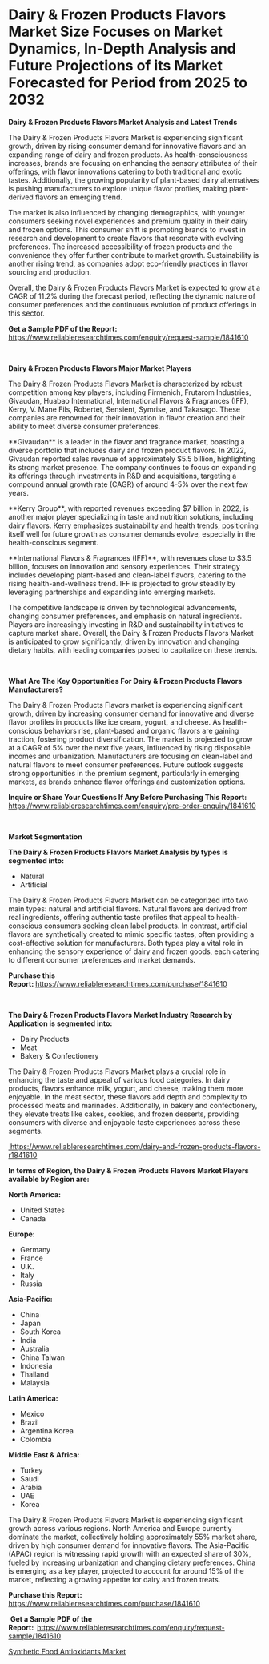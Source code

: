 <p><h1>Dairy & Frozen Products Flavors Market Size Focuses on Market Dynamics, In-Depth Analysis and Future Projections of its Market Forecasted for Period from 2025 to 2032</h1></p><p><strong>Dairy & Frozen Products Flavors Market Analysis and Latest Trends</strong></p>
<p><p>The Dairy & Frozen Products Flavors Market is experiencing significant growth, driven by rising consumer demand for innovative flavors and an expanding range of dairy and frozen products. As health-consciousness increases, brands are focusing on enhancing the sensory attributes of their offerings, with flavor innovations catering to both traditional and exotic tastes. Additionally, the growing popularity of plant-based dairy alternatives is pushing manufacturers to explore unique flavor profiles, making plant-derived flavors an emerging trend.</p><p>The market is also influenced by changing demographics, with younger consumers seeking novel experiences and premium quality in their dairy and frozen options. This consumer shift is prompting brands to invest in research and development to create flavors that resonate with evolving preferences. The increased accessibility of frozen products and the convenience they offer further contribute to market growth. Sustainability is another rising trend, as companies adopt eco-friendly practices in flavor sourcing and production.</p><p>Overall, the Dairy & Frozen Products Flavors Market is expected to grow at a CAGR of 11.2% during the forecast period, reflecting the dynamic nature of consumer preferences and the continuous evolution of product offerings in this sector.</p></p>
<p><strong>Get a Sample PDF of the Report:&nbsp;</strong> <a href="https://www.reliableresearchtimes.com/enquiry/request-sample/1841610?utm_campaign=2466&utm_medium=2&utm_source=Github&utm_content=ia&utm_term=15022025&utm_id=dairy-frozen-products-flavors">https://www.reliableresearchtimes.com/enquiry/request-sample/1841610</a></p>
<p>&nbsp;</p>
<p><strong>Dairy & Frozen Products Flavors Major Market Players</strong></p>
<p><p>The Dairy & Frozen Products Flavors Market is characterized by robust competition among key players, including Firmenich, Frutarom Industries, Givaudan, Huabao International, International Flavors & Fragrances (IFF), Kerry, V. Mane Fils, Robertet, Sensient, Symrise, and Takasago. These companies are renowned for their innovation in flavor creation and their ability to meet diverse consumer preferences.</p><p>**Givaudan** is a leader in the flavor and fragrance market, boasting a diverse portfolio that includes dairy and frozen product flavors. In 2022, Givaudan reported sales revenue of approximately $5.5 billion, highlighting its strong market presence. The company continues to focus on expanding its offerings through investments in R&D and acquisitions, targeting a compound annual growth rate (CAGR) of around 4-5% over the next few years.</p><p>**Kerry Group**, with reported revenues exceeding $7 billion in 2022, is another major player specializing in taste and nutrition solutions, including dairy flavors. Kerry emphasizes sustainability and health trends, positioning itself well for future growth as consumer demands evolve, especially in the health-conscious segment.</p><p>**International Flavors & Fragrances (IFF)**, with revenues close to $3.5 billion, focuses on innovation and sensory experiences. Their strategy includes developing plant-based and clean-label flavors, catering to the rising health-and-wellness trend. IFF is projected to grow steadily by leveraging partnerships and expanding into emerging markets.</p><p>The competitive landscape is driven by technological advancements, changing consumer preferences, and emphasis on natural ingredients. Players are increasingly investing in R&D and sustainability initiatives to capture market share. Overall, the Dairy & Frozen Products Flavors Market is anticipated to grow significantly, driven by innovation and changing dietary habits, with leading companies poised to capitalize on these trends.</p></p>
<p>&nbsp;</p>
<p><strong>What Are The Key Opportunities For Dairy & Frozen Products Flavors Manufacturers?</strong></p>
<p><p>The Dairy & Frozen Products Flavors market is experiencing significant growth, driven by increasing consumer demand for innovative and diverse flavor profiles in products like ice cream, yogurt, and cheese. As health-conscious behaviors rise, plant-based and organic flavors are gaining traction, fostering product diversification. The market is projected to grow at a CAGR of 5% over the next five years, influenced by rising disposable incomes and urbanization. Manufacturers are focusing on clean-label and natural flavors to meet consumer preferences. Future outlook suggests strong opportunities in the premium segment, particularly in emerging markets, as brands enhance flavor offerings and customization options.</p></p>
<p><strong>Inquire or Share Your Questions If Any Before Purchasing This Report:</strong> <a href="https://www.reliableresearchtimes.com/enquiry/pre-order-enquiry/1841610?utm_campaign=2466&utm_medium=2&utm_source=Github&utm_content=ia&utm_term=15022025&utm_id=dairy-frozen-products-flavors">https://www.reliableresearchtimes.com/enquiry/pre-order-enquiry/1841610</a></p>
<p>&nbsp;</p>
<p><strong>Market Segmentation</strong></p>
<p><strong>The Dairy & Frozen Products Flavors Market Analysis by types is segmented into:</strong></p>
<p><ul><li>Natural</li><li>Artificial</li></ul></p>
<p><p>The Dairy & Frozen Products Flavors Market can be categorized into two main types: natural and artificial flavors. Natural flavors are derived from real ingredients, offering authentic taste profiles that appeal to health-conscious consumers seeking clean label products. In contrast, artificial flavors are synthetically created to mimic specific tastes, often providing a cost-effective solution for manufacturers. Both types play a vital role in enhancing the sensory experience of dairy and frozen goods, each catering to different consumer preferences and market demands.</p></p>
<p><strong>Purchase this Report:&nbsp;</strong><a href="https://www.reliableresearchtimes.com/purchase/1841610?utm_campaign=2466&utm_medium=2&utm_source=Github&utm_content=ia&utm_term=15022025&utm_id=dairy-frozen-products-flavors">https://www.reliableresearchtimes.com/purchase/1841610</a></p>
<p>&nbsp;</p>
<p><strong>The Dairy & Frozen Products Flavors Market Industry Research by Application is segmented into:</strong></p>
<p><ul><li>Dairy Products</li><li>Meat</li><li>Bakery & Confectionery</li></ul></p>
<p><p>The Dairy & Frozen Products Flavors Market plays a crucial role in enhancing the taste and appeal of various food categories. In dairy products, flavors enhance milk, yogurt, and cheese, making them more enjoyable. In the meat sector, these flavors add depth and complexity to processed meats and marinades. Additionally, in bakery and confectionery, they elevate treats like cakes, cookies, and frozen desserts, providing consumers with diverse and enjoyable taste experiences across these segments.</p></p>
<p><a href="https://www.reliableresearchtimes.com/dairy-and-frozen-products-flavors-r1841610?utm_campaign=2466&utm_medium=2&utm_source=Github&utm_content=ia&utm_term=15022025&utm_id=dairy-frozen-products-flavors">&nbsp;https://www.reliableresearchtimes.com/dairy-and-frozen-products-flavors-r1841610</a></p>
<p><strong>In terms of Region, the Dairy & Frozen Products Flavors Market Players available by Region are:</strong></p>
<p>
    <p> <strong> North America: </strong>
        <ul>
            <li>United States</li>
            <li>Canada</li>
        </ul>
        </p> 
    <p> <strong> Europe: </strong>
        <ul>
            <li>Germany</li>
            <li>France</li>
            <li>U.K.</li>
            <li>Italy</li>
            <li>Russia</li>
        </ul>
        </p> 
    <p> <strong> Asia-Pacific: </strong>
        <ul>
            <li>China</li>
            <li>Japan</li>
            <li>South Korea</li>
            <li>India</li>
            <li>Australia</li>
            <li>China Taiwan</li>
            <li>Indonesia</li>
            <li>Thailand</li>
            <li>Malaysia</li>
        </ul>
        </p> 
    <p> <strong> Latin America: </strong>
        <ul>
            <li>Mexico</li>
            <li>Brazil</li>
            <li>Argentina Korea</li>
            <li>Colombia</li>
        </ul>
        </p> 
    <p> <strong> Middle East & Africa: </strong>
        <ul>
            <li>Turkey</li>
            <li>Saudi</li>
            <li>Arabia</li>
            <li>UAE</li>
            <li>Korea</li>
        </ul>
    </p>
    </p>
<p><p>The Dairy & Frozen Products Flavors Market is experiencing significant growth across various regions. North America and Europe currently dominate the market, collectively holding approximately 55% market share, driven by high consumer demand for innovative flavors. The Asia-Pacific (APAC) region is witnessing rapid growth with an expected share of 30%, fueled by increasing urbanization and changing dietary preferences. China is emerging as a key player, projected to account for around 15% of the market, reflecting a growing appetite for dairy and frozen treats.</p></p>
<p><strong>Purchase this Report: </strong><a href="https://www.reliableresearchtimes.com/purchase/1841610?utm_campaign=2466&utm_medium=2&utm_source=Github&utm_content=ia&utm_term=15022025&utm_id=dairy-frozen-products-flavors">https://www.reliableresearchtimes.com/purchase/1841610</a></p>
<p>&nbsp;<strong>Get a Sample PDF of the Report:&nbsp;&nbsp;</strong><a href="https://www.reliableresearchtimes.com/enquiry/request-sample/1841610?utm_campaign=2466&utm_medium=2&utm_source=Github&utm_content=ia&utm_term=15022025&utm_id=dairy-frozen-products-flavors">https://www.reliableresearchtimes.com/enquiry/request-sample/1841610</a></p>
<p><strong></strong></p>
<p><p><a href="https://github.com/toldenargelia86/Market-Research-Report-List-1/blob/main/synthetic-food-antioxidants-market.md?utm_campaign=2466&utm_medium=2&utm_source=Github&utm_content=ia&utm_term=15022025&utm_id=dairy-frozen-products-flavors">Synthetic Food Antioxidants Market</a></p></p>
